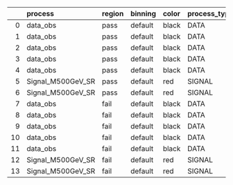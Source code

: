 |    | process           | region   | binning   | color   | process_type   |   scale | variation   | source_filename                                            | source_histname   | alias             | title           |   combine_idx |     lnN |   shapes | syst_type   | direction   | variation_alias   |
|---:|:------------------|:---------|:----------|:--------|:---------------|--------:|:------------|:-----------------------------------------------------------|:------------------|:------------------|:----------------|--------------:|--------:|---------:|:------------|:------------|:------------------|
|  0 | data_obs          | pass     | default   | black   | DATA           |  1      | pT          | ./histograms_for_2DAlphabet_v4/EaDM_Cosmics_Data_SR.root   | hpass_pTsyst_up   | Cosmics_Data_SR   | Cosmics_Data_SR |           nan | nan     |        1 | shapes      | Up          | pTsyst            |
|  1 | data_obs          | pass     | default   | black   | DATA           |  1      | pT          | ./histograms_for_2DAlphabet_v4/EaDM_Cosmics_Data_SR.root   | hpass_pTsyst_down | Cosmics_Data_SR   | Cosmics_Data_SR |           nan | nan     |        1 | shapes      | Down        | pTsyst            |
|  2 | data_obs          | pass     | default   | black   | DATA           |  1      | t0          | ./histograms_for_2DAlphabet_v4/EaDM_Cosmics_Data_SR.root   | hpass_t0syst_up   | Cosmics_Data_SR   | Cosmics_Data_SR |           nan | nan     |        1 | shapes      | Up          | t0syst            |
|  3 | data_obs          | pass     | default   | black   | DATA           |  1      | t0          | ./histograms_for_2DAlphabet_v4/EaDM_Cosmics_Data_SR.root   | hpass_t0syst_down | Cosmics_Data_SR   | Cosmics_Data_SR |           nan | nan     |        1 | shapes      | Down        | t0syst            |
|  4 | data_obs          | pass     | default   | black   | DATA           |  1      | nominal     | ./histograms_for_2DAlphabet_v4/EaDM_Cosmics_Data_SR.root   | hpass             | Cosmics_Data_SR   | Cosmics_Data_SR |           nan | nan     |      nan | nan         | nan         | nan               |
|  5 | Signal_M500GeV_SR | pass     | default   | red     | SIGNAL         |  0.0166 | lumi        | ./histograms_for_2DAlphabet_v4/EaDM_Signal_M500GeV_SR.root | hpass             | Signal_M500GeV_SR | DM signal       |           nan |   1.001 |      nan | lnN         | nan         | nan               |
|  6 | Signal_M500GeV_SR | pass     | default   | red     | SIGNAL         |  0.0166 | nominal     | ./histograms_for_2DAlphabet_v4/EaDM_Signal_M500GeV_SR.root | hpass             | Signal_M500GeV_SR | DM signal       |           nan | nan     |      nan | nan         | nan         | nan               |
|  7 | data_obs          | fail     | default   | black   | DATA           |  1      | pT          | ./histograms_for_2DAlphabet_v4/EaDM_Cosmics_Data_SR.root   | hfail_pTsyst_up   | Cosmics_Data_SR   | Cosmics_Data_SR |           nan | nan     |        1 | shapes      | Up          | pTsyst            |
|  8 | data_obs          | fail     | default   | black   | DATA           |  1      | pT          | ./histograms_for_2DAlphabet_v4/EaDM_Cosmics_Data_SR.root   | hfail_pTsyst_down | Cosmics_Data_SR   | Cosmics_Data_SR |           nan | nan     |        1 | shapes      | Down        | pTsyst            |
|  9 | data_obs          | fail     | default   | black   | DATA           |  1      | t0          | ./histograms_for_2DAlphabet_v4/EaDM_Cosmics_Data_SR.root   | hfail_t0syst_up   | Cosmics_Data_SR   | Cosmics_Data_SR |           nan | nan     |        1 | shapes      | Up          | t0syst            |
| 10 | data_obs          | fail     | default   | black   | DATA           |  1      | t0          | ./histograms_for_2DAlphabet_v4/EaDM_Cosmics_Data_SR.root   | hfail_t0syst_down | Cosmics_Data_SR   | Cosmics_Data_SR |           nan | nan     |        1 | shapes      | Down        | t0syst            |
| 11 | data_obs          | fail     | default   | black   | DATA           |  1      | nominal     | ./histograms_for_2DAlphabet_v4/EaDM_Cosmics_Data_SR.root   | hfail             | Cosmics_Data_SR   | Cosmics_Data_SR |           nan | nan     |      nan | nan         | nan         | nan               |
| 12 | Signal_M500GeV_SR | fail     | default   | red     | SIGNAL         |  0.0166 | lumi        | ./histograms_for_2DAlphabet_v4/EaDM_Signal_M500GeV_SR.root | hfail             | Signal_M500GeV_SR | DM signal       |           nan |   1.001 |      nan | lnN         | nan         | nan               |
| 13 | Signal_M500GeV_SR | fail     | default   | red     | SIGNAL         |  0.0166 | nominal     | ./histograms_for_2DAlphabet_v4/EaDM_Signal_M500GeV_SR.root | hfail             | Signal_M500GeV_SR | DM signal       |           nan | nan     |      nan | nan         | nan         | nan               |